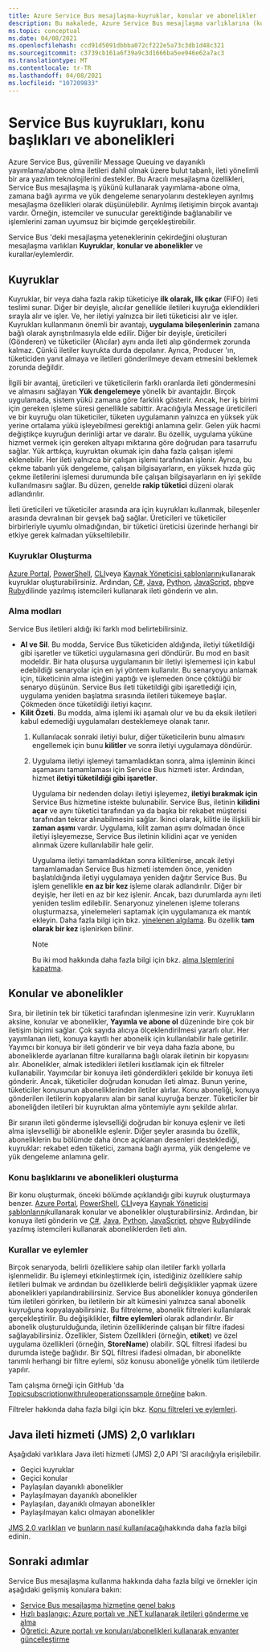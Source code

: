 ```yaml
---
title: Azure Service Bus mesajlaşma-kuyruklar, konular ve abonelikler
description: Bu makalede, Azure Service Bus mesajlaşma varlıklarına (kuyruk, konular ve abonelikler) genel bir bakış sunulmaktadır.
ms.topic: conceptual
ms.date: 04/08/2021
ms.openlocfilehash: ccd91d5091dbbba072cf222e5a73c3db1d48c321
ms.sourcegitcommit: c3739cb161a6f39a9c3d1666ba5ee946e62a7ac3
ms.translationtype: MT
ms.contentlocale: tr-TR
ms.lasthandoff: 04/08/2021
ms.locfileid: "107209833"
---
```

# <a name="service-bus-queues-topics-and-subscriptions"></a>Service Bus kuyrukları, konu başlıkları ve abonelikleri
Azure Service Bus, güvenilir Message Queuing ve dayanıklı yayımlama/abone olma iletileri dahil olmak üzere bulut tabanlı, ileti yönelimli bir ara yazılım teknolojilerini destekler. Bu Aracılı mesajlaşma özellikleri, Service Bus mesajlaşma iş yükünü kullanarak yayımlama-abone olma, zamana bağlı ayırma ve yük dengeleme senaryolarını destekleyen ayrılmış mesajlaşma özellikleri olarak düşünülebilir. Ayrılmış iletişimin birçok avantajı vardır. Örneğin, istemciler ve sunucular gerektiğinde bağlanabilir ve işlemlerini zaman uyumsuz bir biçimde gerçekleştirebilir.

Service Bus 'deki mesajlaşma yeteneklerinin çekirdeğini oluşturan mesajlaşma varlıkları **Kuyruklar**, **konular ve abonelikler** ve kurallar/eylemlerdir.

## <a name="queues"></a>Kuyruklar
Kuyruklar, bir veya daha fazla rakip tüketiciye **ilk olarak, Ilk çıkar** (FIFO) ileti teslimi sunar. Diğer bir deyişle, alıcılar genellikle iletileri kuyruğa eklendikleri sırayla alır ve işler. Ve, her iletiyi yalnızca bir ileti tüketicisi alır ve işler. Kuyrukları kullanmanın önemli bir avantajı, **uygulama bileşenlerinin** zamana bağlı olarak ayrıştırılmasıyla elde edilir. Diğer bir deyişle, üreticileri (Gönderen) ve tüketiciler (Alıcılar) aynı anda ileti alıp göndermek zorunda kalmaz. Çünkü iletiler kuyrukta durda depolanır. Ayrıca, Producer 'ın, tüketiciden yanıt almaya ve iletileri gönderilmeye devam etmesini beklemek zorunda değildir.

İlgili bir avantaj, üreticileri ve tüketicilerin farklı oranlarda ileti göndermesini ve almasını sağlayan **Yük dengelemeye** yönelik bir avantajdır. Birçok uygulamada, sistem yükü zamana göre farklılık gösterir. Ancak, her iş birimi için gereken işleme süresi genellikle sabittir. Aracılığıyla Message üreticileri ve bir kuyruğu olan tüketiciler, tüketen uygulamanın yalnızca en yüksek yük yerine ortalama yükü işleyebilmesi gerektiği anlamına gelir. Gelen yük hacmi değiştikçe kuyruğun derinliği artar ve daralır. Bu özellik, uygulama yüküne hizmet vermek için gereken altyapı miktarına göre doğrudan para tasarrufu sağlar. Yük arttıkça, kuyruktan okumak için daha fazla çalışan işlemi eklenebilir. Her ileti yalnızca bir çalışan işlemi tarafından işlenir. Ayrıca, bu çekme tabanlı yük dengeleme, çalışan bilgisayarların, en yüksek hızda güç çekme iletilerini işlemesi durumunda bile çalışan bilgisayarların en iyi şekilde kullanılmasını sağlar. Bu düzen, genelde **rakip tüketici** düzeni olarak adlandırılır.

İleti üreticileri ve tüketiciler arasında ara için kuyrukları kullanmak, bileşenler arasında devralınan bir gevşek bağ sağlar. Üreticileri ve tüketiciler birbirleriyle uyumlu olmadığından, bir tüketici üreticisi üzerinde herhangi bir etkiye gerek kalmadan yükseltilebilir.

### <a name="create-queues"></a>Kuyruklar Oluşturma
[Azure Portal](service-bus-quickstart-portal.md), [PowerShell](service-bus-quickstart-powershell.md), [CLI](service-bus-quickstart-cli.md)veya [Kaynak Yöneticisi şablonlarını](service-bus-resource-manager-namespace-queue.md)kullanarak kuyruklar oluşturabilirsiniz. Ardından, [C#](service-bus-dotnet-get-started-with-queues.md), [Java](service-bus-java-how-to-use-queues.md), [Python](service-bus-python-how-to-use-queues.md), [JavaScript](service-bus-nodejs-how-to-use-queues.md), [php](service-bus-php-how-to-use-queues.md)ve [Ruby](service-bus-ruby-how-to-use-queues.md)dilinde yazılmış istemcileri kullanarak ileti gönderin ve alın. 

### <a name="receive-modes"></a>Alma modları
Service Bus iletileri aldığı iki farklı mod belirtebilirsiniz.

- **Al ve Sil**. Bu modda, Service Bus tüketiciden aldığında, iletiyi tüketildiği gibi işaretler ve tüketici uygulamasına geri döndürür. Bu mod en basit modeldir. Bir hata oluşursa uygulamanın bir iletiyi işlememesi için kabul edebildiği senaryolar için en iyi yöntem kullanılır. Bu senaryoyu anlamak için, tüketicinin alma isteğini yaptığı ve işlemeden önce çöktüğü bir senaryo düşünün. Service Bus ileti tüketildiği gibi işaretlediği için, uygulama yeniden başlatma sırasında iletileri tükemeye başlar. Çökmeden önce tüketildiği iletiyi kaçırır.
- **Kilit Özeti**. Bu modda, alma işlemi iki aşamalı olur ve bu da eksik iletileri kabul edemediği uygulamaları desteklemeye olanak tanır. 
    1. Kullanılacak sonraki iletiyi bulur, diğer tüketicilerin bunu almasını engellemek için bunu **kilitler** ve sonra iletiyi uygulamaya döndürür. 
    1. Uygulama iletiyi işlemeyi tamamladıktan sonra, alma işleminin ikinci aşamasını tamamlaması için Service Bus hizmeti ister. Ardından, hizmet **iletiyi tüketildiği gibi işaretler**. 

        Uygulama bir nedenden dolayı iletiyi işleyemez, **iletiyi bırakmak için** Service Bus hizmetine istekte bulunabilir. Service Bus, iletinin **kilidini açar** ve aynı tüketici tarafından ya da başka bir rekabet müşterisi tarafından tekrar alınabilmesini sağlar. İkinci olarak, kilitle ile ilişkili bir **zaman aşımı** vardır. Uygulama, kilit zaman aşımı dolmadan önce iletiyi işleyemezse, Service Bus iletinin kilidini açar ve yeniden alınmak üzere kullanılabilir hale gelir.

        Uygulama iletiyi tamamladıktan sonra kilitlenirse, ancak iletiyi tamamlamadan Service Bus hizmeti istemden önce, yeniden başlatıldığında iletiyi uygulamaya yeniden dağıtır Service Bus. Bu işlem genellikle **en az bir kez** işleme olarak adlandırılır. Diğer bir deyişle, her ileti en az bir kez işlenir. Ancak, bazı durumlarda aynı ileti yeniden teslim edilebilir. Senaryonuz yinelenen işleme tolerans oluşturmazsa, yinelemeleri saptamak için uygulamanıza ek mantık ekleyin. Daha fazla bilgi için bkz. [yinelenen algılama](duplicate-detection.md). Bu özellik **tam olarak bir kez** işlenirken bilinir.

        > [!NOTE]
        > Bu iki mod hakkında daha fazla bilgi için bkz. [alma Işlemlerini kapatma](message-transfers-locks-settlement.md#settling-receive-operations).

## <a name="topics-and-subscriptions"></a>Konular ve abonelikler
Sıra, bir iletinin tek bir tüketici tarafından işlenmesine izin verir. Kuyrukların aksine, konular ve abonelikler, **Yayımla ve abone ol** düzeninde bire çok bir iletişim biçimi sağlar. Çok sayıda alıcıya ölçeklendirilmesi yararlı olur. Her yayımlanan ileti, konuya kayıtlı her abonelik için kullanılabilir hale getirilir. Yayımcı bir konuya bir ileti gönderir ve bir veya daha fazla abone, bu aboneliklerde ayarlanan filtre kurallarına bağlı olarak iletinin bir kopyasını alır. Abonelikler, almak istedikleri iletileri kısıtlamak için ek filtreler kullanabilir. Yayımcılar bir konuya ileti gönderdikleri şekilde bir konuya ileti gönderir. Ancak, tüketiciler doğrudan konudan ileti almaz. Bunun yerine, tüketiciler konusunun aboneliklerinden iletiler alırlar. Konu aboneliği, konuya gönderilen iletilerin kopyalarını alan bir sanal kuyruğa benzer. Tüketiciler bir aboneliğden iletileri bir kuyruktan alma yöntemiyle aynı şekilde alırlar.

Bir sıranın ileti gönderme işlevselliği doğrudan bir konuya eşlenir ve ileti alma işlevselliği bir abonelikle eşlenir. Diğer şeyler arasında bu özellik, aboneliklerin bu bölümde daha önce açıklanan desenleri desteklediği, kuyruklar: rekabet eden tüketici, zamana bağlı ayırma, yük dengeleme ve yük dengeleme anlamına gelir.

### <a name="create-topics-and-subscriptions"></a>Konu başlıklarını ve abonelikleri oluşturma
Bir konu oluşturmak, önceki bölümde açıklandığı gibi kuyruk oluşturmaya benzer. [Azure Portal](service-bus-quickstart-topics-subscriptions-portal.md), [PowerShell](service-bus-quickstart-powershell.md), [CLI](service-bus-tutorial-topics-subscriptions-cli.md)veya [Kaynak Yöneticisi şablonlarını](service-bus-resource-manager-namespace-topic.md)kullanarak konular ve abonelikler oluşturabilirsiniz. Ardından, bir konuya ileti gönderin ve [C#](service-bus-dotnet-how-to-use-topics-subscriptions.md), [Java](service-bus-java-how-to-use-topics-subscriptions.md), [Python](service-bus-python-how-to-use-topics-subscriptions.md), [JavaScript](service-bus-nodejs-how-to-use-topics-subscriptions.md), [php](service-bus-php-how-to-use-topics-subscriptions.md)ve [Ruby](service-bus-ruby-how-to-use-topics-subscriptions.md)dilinde yazılmış istemcileri kullanarak aboneliklerden ileti alın. 

### <a name="rules-and-actions"></a>Kurallar ve eylemler
Birçok senaryoda, belirli özelliklere sahip olan iletiler farklı yollarla işlenmelidir. Bu işlemeyi etkinleştirmek için, istediğiniz özelliklere sahip iletileri bulmak ve ardından bu özelliklerde belirli değişiklikler yapmak üzere abonelikleri yapılandırabilirsiniz. Service Bus abonelikler konuya gönderilen tüm iletileri görirken, bu iletilerin bir alt kümesini yalnızca sanal abonelik kuyruğuna kopyalayabilirsiniz. Bu filtreleme, abonelik filtreleri kullanılarak gerçekleştirilir. Bu değişiklikler, **filtre eylemleri** olarak adlandırılır. Bir abonelik oluşturulduğunda, iletinin özelliklerinde çalışan bir filtre ifadesi sağlayabilirsiniz. Özellikler, Sistem Özellikleri (örneğin, **etiket**) ve özel uygulama özellikleri (örneğin, **StoreName**) olabilir. SQL filtresi ifadesi bu durumda isteğe bağlıdır. Bir SQL filtresi ifadesi olmadan, bir abonelikte tanımlı herhangi bir filtre eylemi, söz konusu aboneliğe yönelik tüm iletilerde yapılır.

Tam çalışma örneği için GitHub 'da [Topicsubscriptionwithruleoperationssample örneğine](https://github.com/Azure/azure-service-bus/tree/master/samples/DotNet/GettingStarted/Microsoft.Azure.ServiceBus/TopicSubscriptionWithRuleOperationsSample) bakın.

Filtreler hakkında daha fazla bilgi için bkz. [Konu filtreleri ve eylemleri](topic-filters.md).

## <a name="java-message-service-jms-20-entities"></a>Java ileti hizmeti (JMS) 2,0 varlıkları
Aşağıdaki varlıklara Java ileti hizmeti (JMS) 2,0 API 'SI aracılığıyla erişilebilir.

  * Geçici kuyruklar
  * Geçici konular
  * Paylaşılan dayanıklı abonelikler
  * Paylaşılmayan dayanıklı abonelikler
  * Paylaşılan, dayanıklı olmayan abonelikler
  * Paylaşılmayan kalıcı olmayan abonelikler

[JMS 2,0 varlıkları](java-message-service-20-entities.md) ve [bunların nasıl kullanılacağı](how-to-use-java-message-service-20.md)hakkında daha fazla bilgi edinin.

## <a name="next-steps"></a>Sonraki adımlar

Service Bus mesajlaşma kullanma hakkında daha fazla bilgi ve örnekler için aşağıdaki gelişmiş konulara bakın:

* [Service Bus mesajlaşma hizmetine genel bakış](service-bus-messaging-overview.md)
* [Hızlı başlangıç: Azure portalı ve .NET kullanarak iletileri gönderme ve alma](service-bus-quickstart-portal.md)
* [Öğretici: Azure portalı ve konuları/abonelikleri kullanarak envanter güncelleştirme](service-bus-tutorial-topics-subscriptions-portal.md)


